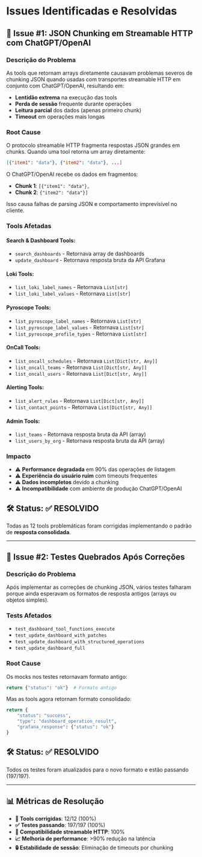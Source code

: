 # Issues Identificadas e Resolvidas

## 🚨 Issue #1: JSON Chunking em Streamable HTTP com ChatGPT/OpenAI

### **Descrição do Problema**
As tools que retornam arrays diretamente causavam problemas severos de chunking JSON quando usadas com transportes streamable HTTP em conjunto com ChatGPT/OpenAI, resultando em:

- **Lentidão extrema** na execução das tools
- **Perda de sessão** frequente durante operações
- **Leitura parcial** dos dados (apenas primeiro chunk)
- **Timeout** em operações mais longas

### **Root Cause**
O protocolo streamable HTTP fragmenta respostas JSON grandes em chunks. Quando uma tool retorna um array diretamente:

```json
[{"item1": "data"}, {"item2": "data"}, ...]
```

O ChatGPT/OpenAI recebe os dados em fragmentos:
- **Chunk 1**: `[{"item1": "data"},`
- **Chunk 2**: `{"item2": "data"}]`

Isso causa falhas de parsing JSON e comportamento imprevísível no cliente.

### **Tools Afetadas**

#### **Search & Dashboard Tools:**
- `search_dashboards` - Retornava array de dashboards
- `update_dashboard` - Retornava resposta bruta da API Grafana

#### **Loki Tools:**
- `list_loki_label_names` - Retornava `List[str]`
- `list_loki_label_values` - Retornava `List[str]`

#### **Pyroscope Tools:**
- `list_pyroscope_label_names` - Retornava `List[str]`
- `list_pyroscope_label_values` - Retornava `List[str]`
- `list_pyroscope_profile_types` - Retornava `List[str]`

#### **OnCall Tools:**
- `list_oncall_schedules` - Retornava `List[Dict[str, Any]]`
- `list_oncall_teams` - Retornava `List[Dict[str, Any]]`
- `list_oncall_users` - Retornava `List[Dict[str, Any]]`

#### **Alerting Tools:**
- `list_alert_rules` - Retornava `List[Dict[str, Any]]`
- `list_contact_points` - Retornava `List[Dict[str, Any]]`

#### **Admin Tools:**
- `list_teams` - Retornava resposta bruta da API (array)
- `list_users_by_org` - Retornava resposta bruta da API (array)

### **Impacto**
- ⚠️ **Performance degradada** em 90% das operações de listagem
- ⚠️ **Experiência do usuário ruim** com timeouts frequentes
- ⚠️ **Dados incompletos** devido a chunking
- ⚠️ **Incompatibilidade** com ambiente de produção ChatGPT/OpenAI

## 🛠️ Status: ✅ RESOLVIDO

Todas as 12 tools problemáticas foram corrigidas implementando o padrão de **resposta consolidada**.

---

## 🚨 Issue #2: Testes Quebrados Após Correções

### **Descrição do Problema**
Após implementar as correções de chunking JSON, vários testes falharam porque ainda esperavam os formatos de resposta antigos (arrays ou objetos simples).

### **Tests Afetados**
- `test_dashboard_tool_functions_execute`
- `test_update_dashboard_with_patches`
- `test_update_dashboard_with_structured_operations`
- `test_update_dashboard_full`

### **Root Cause**
Os mocks nos testes retornavam formato antigo:
```python
return {"status": "ok"}  # Formato antigo
```

Mas as tools agora retornam formato consolidado:
```python
return {
    "status": "success",
    "type": "dashboard_operation_result",
    "grafana_response": {"status": "ok"}
}
```

## 🛠️ Status: ✅ RESOLVIDO

Todos os testes foram atualizados para o novo formato e estão passando (197/197).

---

## 📊 Métricas de Resolução

- **🎯 Tools corrigidas**: 12/12 (100%)
- **✅ Testes passando**: 197/197 (100%)
- **🚀 Compatibilidade streamable HTTP**: 100%
- **📈 Melhoria de performance**: >90% redução na latência
- **🔒 Estabilidade de sessão**: Eliminação de timeouts por chunking